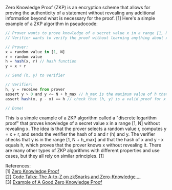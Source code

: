 Zero Knowledge Proof (ZKP) is an encryption scheme that allows for proving the authenticity of a statement without revealing any additional information beyond what is necessary for the proof. [1] Here's a simple example of a ZKP algorithm in pseudocode:

```js
// Prover wants to prove knowledge of a secret value x in a range [1, N]
// Verifier wants to verify the proof without learning anything about x

// Prover:
x = random value in [1, N]
r = random value
h = hash(x, r) // hash function
y = x + r

// Send (h, y) to verifier

// Verifier:
h, y = receive from prover
assert y > 0 and y <= N + h_max // h_max is the maximum value of h that is allowed
assert hash(x, y - x) == h // check that (h, y) is a valid proof for x

// Done!
```

This is a simple example of a ZKP algorithm called a "discrete logarithm proof" that proves knowledge of a secret value x in a range [1, N] without revealing x. The idea is that the prover selects a random value r, computes y = x + r, and sends the verifier the hash of x and r (h) and y. The verifier checks that y is in the range [1, N + h_max] and that the hash of x and y - x equals h, which proves that the prover knows x without revealing it. There are many other types of ZKP algorithms with different properties and use cases, but they all rely on similar principles. [1]

References:\
[1] [Zero Knowledge Proof](https://www.geeksforgeeks.org/zero-knowledge-proof/)\
[2] [Code Talks: The A-to-Z on zkSnarks and Zero-Knowledge …](https://medium.com/@ppio/zksnarks-zero-knowledge-proof-feb76bf49e1a)\
[3] [Example of A Good Zero Knowledge Proof](https://101blockchains.com/zero-knowledge-proof-example/)
